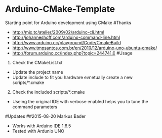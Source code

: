 # Arduino-CMake-Template
Starting point for Arduino development using CMake
#Thanks
- http://mjo.tc/atelier/2009/02/arduino-cli.html
- http://johanneshoff.com/arduino-command-line.html
- http://www.arduino.cc/playground/Code/CmakeBuild
- http://www.tmpsantos.com.br/en/2010/12/arduino-uno-ubuntu-cmake/
- http://forum.arduino.cc/index.php?topic=244741.0
#Usage
1. Check the CMakeList.txt 
  * Update the project name
  * Update include to fit you hardware evnetually create a new scripts/*.cmake
2. Check the included scripts/*.cmake
  * Useing the original IDE with verbose enabled helps you to tune the command parameters
  
#Updates
##2015-08-20 
Markus Bader
- Works with Arduino IDE 1.6.5
- Tested with Ardunio UNO
